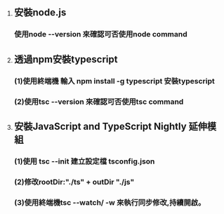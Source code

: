 1. ## 安裝node.js 
   ### 使用node --version 來確認可否使用node command
2. ## 透過npm安裝typescript 
   ### (1)使用終端機 輸入 npm install -g typescript 安裝typescript 
   ### (2)使用tsc --version 來確認可否使用tsc command 
3. ## 安裝JavaScript and TypeScript Nightly 延伸模組 
    ### (1)使用 tsc --init 建立設定檔 tsconfig.json 
    ### (2)修改rootDir:"./ts" + outDir "./js"
    ### (3)使用終端機tsc --watch/ -w 來執行同步修改,持續開啟。